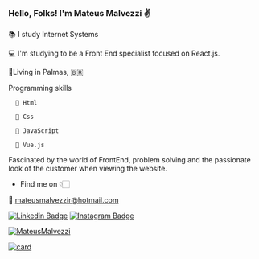 ### Hello, Folks! I'm Mateus Malvezzi ✌️

 
 📚 I study Internet Systems
 
 💻 I'm studying to be a Front End specialist focused on React.js.

 📌Living in Palmas, 🇧🇷
 
  
  Programming skills
  
      📍 Html
      
      📍 Css
      
      📍 JavaScript
      
      📍 Vue.js
      
      
 Fascinated by the world of FrontEnd, problem solving and the passionate look of the customer when viewing the website.

+ Find me on 👇🏻

📌 mateusmalvezzir@hotmail.com

[![Linkedin Badge](https://img.shields.io/badge/-LinkedIn-blue?style=flat-square&logo=Linkedin&logoColor=white&link=https://www.linkedin.com/in/mateus-malvezzi-1a0913181/)](https://www.linkedin.com/in/mateusmrodrigues/) [![Instagram Badge](https://img.shields.io/badge/-Instagram-violet?style=flat-square&logo=Instagram&logoColor=white&link=https://www.instagram.com/mateusmalvezzi/)](https://www.instagram.com/mateusmalvezzi/)

[![MateusMalvezzi](https://github-readme-stats.vercel.app/api/top-langs/?username=MateusMalvezzi&hide=html&layout=compact&theme=default)](https://github.com/anuraghazra/github-readme-stats)

[![card](https://github-readme-stats.vercel.app/api?username=MateusMalvezzi&theme=default)](https://github.com/anuraghazra/github-readme-stats)
